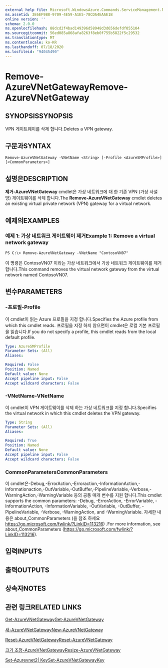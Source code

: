 ```yaml
---
external help file: Microsoft.WindowsAzure.Commands.ServiceManagement.Network.dll-Help.xml
ms.assetid: 3E6EF9B8-9709-4E59-A1E5-78CDA4EAAE1B
online version: ''
schema: 2.0.0
ms.openlocfilehash: 88dcd2f4bad149396d58948d3d656defdf055104
ms.sourcegitcommit: 56ed085a868afa8263f8eb0f755b5822f5c29532
ms.translationtype: MT
ms.contentlocale: ko-KR
ms.lasthandoff: 07/18/2020
ms.locfileid: "94045490"
---
```

# <span data-ttu-id="92144-101">Remove-AzureVNetGateway</span><span class="sxs-lookup"><span data-stu-id="92144-101">Remove-AzureVNetGateway</span></span>

## <span data-ttu-id="92144-102">SYNOPSIS</span><span class="sxs-lookup"><span data-stu-id="92144-102">SYNOPSIS</span></span>
<span data-ttu-id="92144-103">VPN 게이트웨이를 삭제 합니다.</span><span class="sxs-lookup"><span data-stu-id="92144-103">Deletes a VPN gateway.</span></span>

## <span data-ttu-id="92144-104">구문과</span><span class="sxs-lookup"><span data-stu-id="92144-104">SYNTAX</span></span>

```
Remove-AzureVNetGateway -VNetName <String> [-Profile <AzureSMProfile>] [<CommonParameters>]
```

## <span data-ttu-id="92144-105">설명은</span><span class="sxs-lookup"><span data-stu-id="92144-105">DESCRIPTION</span></span>
<span data-ttu-id="92144-106">**제거-AzureVNetGateway** cmdlet은 가상 네트워크에 대 한 기존 VPN (가상 사설망) 게이트웨이를 삭제 합니다.</span><span class="sxs-lookup"><span data-stu-id="92144-106">The **Remove-AzureVNetGateway** cmdlet deletes an existing virtual private network (VPN) gateway for a virtual network.</span></span>

## <span data-ttu-id="92144-107">예제의</span><span class="sxs-lookup"><span data-stu-id="92144-107">EXAMPLES</span></span>

### <span data-ttu-id="92144-108">예제 1: 가상 네트워크 게이트웨이 제거</span><span class="sxs-lookup"><span data-stu-id="92144-108">Example 1: Remove a virtual network gateway</span></span>
```
PS C:\> Remove-AzureVNetGateway -VNetName "ContosoVN07"
```

<span data-ttu-id="92144-109">이 명령은 ContosoVN07 이라는 가상 네트워크에서 가상 네트워크 게이트웨이를 제거 합니다.</span><span class="sxs-lookup"><span data-stu-id="92144-109">This command removes the virtual network gateway from the virtual network named ContosoVN07.</span></span>

## <span data-ttu-id="92144-110">변수</span><span class="sxs-lookup"><span data-stu-id="92144-110">PARAMETERS</span></span>

### <span data-ttu-id="92144-111">-프로필</span><span class="sxs-lookup"><span data-stu-id="92144-111">-Profile</span></span>
<span data-ttu-id="92144-112">이 cmdlet이 읽는 Azure 프로필을 지정 합니다.</span><span class="sxs-lookup"><span data-stu-id="92144-112">Specifies the Azure profile from which this cmdlet reads.</span></span> <span data-ttu-id="92144-113">프로필을 지정 하지 않으면이 cmdlet은 로컬 기본 프로필을 읽습니다.</span><span class="sxs-lookup"><span data-stu-id="92144-113">If you do not specify a profile, this cmdlet reads from the local default profile.</span></span>

```yaml
Type: AzureSMProfile
Parameter Sets: (All)
Aliases: 

Required: False
Position: Named
Default value: None
Accept pipeline input: False
Accept wildcard characters: False
```

### <span data-ttu-id="92144-114">-VNetName</span><span class="sxs-lookup"><span data-stu-id="92144-114">-VNetName</span></span>
<span data-ttu-id="92144-115">이 cmdlet이 VPN 게이트웨이를 삭제 하는 가상 네트워크를 지정 합니다.</span><span class="sxs-lookup"><span data-stu-id="92144-115">Specifies the virtual network in which this cmdlet deletes the VPN gateway.</span></span>

```yaml
Type: String
Parameter Sets: (All)
Aliases: 

Required: True
Position: Named
Default value: None
Accept pipeline input: False
Accept wildcard characters: False
```

### <span data-ttu-id="92144-116">CommonParameters</span><span class="sxs-lookup"><span data-stu-id="92144-116">CommonParameters</span></span>
<span data-ttu-id="92144-117">이 cmdlet은-Debug,-ErrorAction,-Erroraction,-InformationAction,-Informationaction,-OutVariable,-OutBuffer,-PipelineVariable,-Verbose,-WarningAction,-WarningVariable 등의 공통 매개 변수를 지원 합니다.</span><span class="sxs-lookup"><span data-stu-id="92144-117">This cmdlet supports the common parameters: -Debug, -ErrorAction, -ErrorVariable, -InformationAction, -InformationVariable, -OutVariable, -OutBuffer, -PipelineVariable, -Verbose, -WarningAction, and -WarningVariable.</span></span> <span data-ttu-id="92144-118">자세한 내용은 about_CommonParameters (을 참조 하세요 https://go.microsoft.com/fwlink/?LinkID=113216) .</span><span class="sxs-lookup"><span data-stu-id="92144-118">For more information, see about_CommonParameters (https://go.microsoft.com/fwlink/?LinkID=113216).</span></span>

## <span data-ttu-id="92144-119">입력</span><span class="sxs-lookup"><span data-stu-id="92144-119">INPUTS</span></span>

## <span data-ttu-id="92144-120">출력</span><span class="sxs-lookup"><span data-stu-id="92144-120">OUTPUTS</span></span>

## <span data-ttu-id="92144-121">상속자</span><span class="sxs-lookup"><span data-stu-id="92144-121">NOTES</span></span>

## <span data-ttu-id="92144-122">관련 링크</span><span class="sxs-lookup"><span data-stu-id="92144-122">RELATED LINKS</span></span>

[<span data-ttu-id="92144-123">Get-AzureVNetGateway</span><span class="sxs-lookup"><span data-stu-id="92144-123">Get-AzureVNetGateway</span></span>](./Get-AzureVNetGateway.md)

[<span data-ttu-id="92144-124">새-AzureVNetGateway</span><span class="sxs-lookup"><span data-stu-id="92144-124">New-AzureVNetGateway</span></span>](./New-AzureVNetGateway.md)

[<span data-ttu-id="92144-125">Reset-AzureVNetGateway</span><span class="sxs-lookup"><span data-stu-id="92144-125">Reset-AzureVNetGateway</span></span>](./Reset-AzureVNetGateway.md)

[<span data-ttu-id="92144-126">크기 조정-AzureVNetGateway</span><span class="sxs-lookup"><span data-stu-id="92144-126">Resize-AzureVNetGateway</span></span>](./Resize-AzureVNetGateway.md)

[<span data-ttu-id="92144-127">Set-Azurevnet2| Key</span><span class="sxs-lookup"><span data-stu-id="92144-127">Set-AzureVNetGatewayKey</span></span>](./Set-AzureVNetGatewayKey.md)


